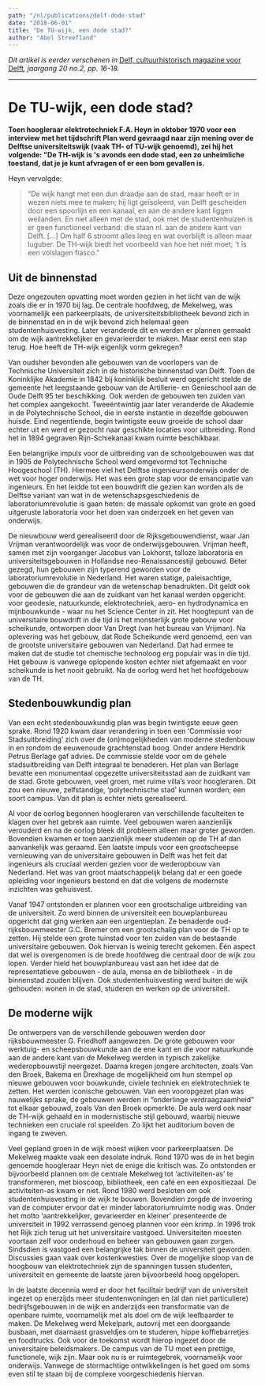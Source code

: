 ```yaml
---
path: "/nl/publications/delf-dode-stad"
date: "2018-06-01"
title: "De TU-wijk, een dode stad?"
author: "Abel Streefland"
---
```


*Dit artikel is eerder verschenen in* [Delf, cultuurhistorisch magazine voor Delft](https://virtumedia.nl/magazine/delf)*, jaargang 20 no.2, pp. 16-18.*

--- 

# De TU-wijk, een dode stad?

**Toen hoogleraar elektrotechniek F.A. Heyn in oktober 1970 voor een interview met het tijdschrift Plan werd gevraagd naar zijn mening over de Delftse universiteitswijk (vaak TH- of TU-wijk genoemd), zei hij het volgende: "De TH-wijk is 's avonds een dode stad, een zo unheimliche toestand, dat je je kunt afvragen of er een bom gevallen is.**

Heyn vervolgde:

> “De wijk hangt met een dun draadje aan de stad, maar heeft er in wezen niets mee te maken; hij ligt geïsoleerd, van Delft gescheiden door een spoorlijn en een kanaal, en aan de andere kant liggen weilanden. En niet alleen met de stad, ook met de studentenhuizen is er geen functioneel verband: die staan nl. aan de andere kant van Delft. […] Om half 6 stroomt alles leeg en wat overblijft is alleen maar luguber. De TH-wijk biedt het voorbeeld van hoe het niét moet; 't is een volslagen fiasco."

## Uit de binnenstad
Deze ongezouten opvatting moet worden gezien in het licht van de wijk zoals die er in 1970 bij lag. De centrale hoofdweg, de Mekelweg, was voornamelijk een parkeerplaats, de universiteitsbibliotheek bevond zich in de binnenstad en in de wijk bevond zich helemaal geen studentenhuisvesting. Later veranderde dit en werden er plannen gemaakt om de wijk aantrekkelijker en gevarieerder te maken. Maar eerst een stap terug. Hoe heeft de TH-wijk eigenlijk vorm gekregen? 

Van oudsher bevonden alle gebouwen van de voorlopers van de Technische Universiteit zich in de historische binnenstad van Delft. Toen de Koninklijke Akademie in 1842 bij koninklijk besluit werd opgericht stelde de gemeente het leegstaande gebouw van de Artillerie- en Genieschool aan de Oude Delft 95 ter beschikking. Ook werden de gebouwen ten zuiden van het complex aangekocht. Tweeëntwintig jaar later veranderde de Akademie in de Polytechnische School, die in eerste instantie in dezelfde gebouwen huisde. Eind negentiende, begin twintigste eeuw groeide de school daar echter uit en werd er gezocht naar geschikte locaties voor uitbreiding. Rond het in 1894 gegraven Rijn-Schiekanaal kwam ruimte beschikbaar.  

Een belangrijke impuls voor de uitbreiding van de schoolgebouwen was dat in 1905 de Polytechnische School werd omgevormd tot Technische Hoogeschool (TH). Hiermee viel het Delftse ingenieursonderwijs onder de wet voor hoger onderwijs. Het was een grote stap voor de emancipatie van ingenieurs. En het leidde tot een bouwdrift die gezien kan worden als de Delftse variant van wat in de wetenschapsgeschiedenis de laboratoriumrevolutie is gaan heten: de massale opkomst van grote en goed uitgeruste laboratoria voor het doen van onderzoek en het geven van onderwijs.

De nieuwbouw werd gerealiseerd door de Rijksgebouwendienst, waar Jan Vrijman verantwoordelijk was voor de onderwijsgebouwen. Vrijman heeft, samen met zijn voorganger Jacobus van Lokhorst, talloze laboratoria en universiteitsgebouwen in Hollandse neo-Renaissancestijl gebouwd. Beter gezegd, hun gebouwen zijn typerend geworden voor de laboratoriumrevolutie in Nederland. Het waren statige, paleisachtige, gebouwen die de grandeur van de wetenschap benadrukten. Dit geldt ook voor de gebouwen die aan de zuidkant van het kanaal werden opgericht: voor geodesie, natuurkunde, elektrotechniek, aero- en hydrodynamica en mijnbouwkunde - waar nu het Science Center in zit.  Het hoogtepunt van de universitaire bouwdrift in die tijd is het monsterlijk grote gebouw voor scheikunde, ontworpen door Van Dregt (van het bureau van Vrijman). Na oplevering was het gebouw, dat Rode Scheikunde werd genoemd, een van de grootste universitaire gebouwen van Nederland. Dat had ermee te maken dat de studie tot chemische technoloog erg populair was in die tijd. Het gebouw is vanwege oplopende kosten echter niet afgemaakt en voor scheikunde is het nooit gebruikt. Na de oorlog werd het het hoofdgebouw van de TH.

## Stedenbouwkundig plan
Van een echt stedenbouwkundig plan was begin twintigste eeuw geen sprake. Rond 1920 kwam daar verandering in toen een ‘Commissie voor Stadsuitbreiding’ zich over de (on)mogelijkheden van moderne stedenbouw in en rondom de eeuwenoude grachtenstad boog. Onder andere Hendrik Petrus Berlage gaf advies. De commissie stelde voor om de gehele stadsuitbreiding van Delft integraal te benaderen. Het plan van Berlage bevatte een monumentaal opgezette universiteitsstad aan de zuidkant van de stad. Grote gebouwen, veel groen, met ruime villa’s voor hoogleraren. Dit zou een nieuwe, zelfstandige, ‘polytechnische stad’ kunnen worden; een soort campus. Van dit plan is echter niets gerealiseerd.

Al voor de oorlog begonnen hoogleraren van verschillende faculteiten te klagen over het gebrek aan ruimte. Veel gebouwen waren aanzienlijk verouderd en na de oorlog bleek dit probleem alleen maar groter geworden. Bovendien kwamen er toen aanzienlijk meer studenten op de TH af dan aanvankelijk was geraamd. Een laatste impuls voor een grootscheepse vernieuwing van de universitaire gebouwen in Delft was het feit dat ingenieurs als cruciaal werden gezien voor de wederopbouw van Nederland. Het was van groot maatschappelijk belang dat er een goede opleiding voor ingenieurs bestond en dat die volgens de modernste inzichten was gehuisvest. 

Vanaf 1947 ontstonden er plannen voor een grootschalige uitbreiding van de universiteit. Zo werd binnen de universiteit een bouwplanbureau opgericht dat ging werken aan een urgentieplan. Ze benaderde oud-rijksbouwmeester G.C. Bremer om een grootschalig plan voor de TH op te zetten. Hij stelde een grote tuinstad voor ten zuiden van de bestaande universitaire gebouwen. Ook hiervan is weinig terecht gekomen. Één aspect dat wel is overgenomen is de brede hoofdweg die centraal door de wijk zou lopen. Verder hield het bouwplanbureau vast aan het idee dat de representatieve gebouwen - de aula, mensa en de bibliotheek - in de binnenstad zouden blijven. Ook studentenhuisvesting werd buiten de wijk gehouden: wonen in de stad, studeren en werken op de universiteit.

## De moderne wijk
De ontwerpers van de verschillende gebouwen werden door rijksbouwmeester G. Friedhoff aangewezen. De grote gebouwen voor werktuig- en scheepsbouwkunde aan de ene kant en die voor natuurkunde aan de andere kant van de Mekelweg werden in typisch zakelijke wederopbouwstijl neergezet. Daarna kregen jongere architecten, zoals Van den Broek, Bakema en Drexhage de mogelijkheid om hun stempel op nieuwe gebouwen voor bouwkunde, civiele techniek en elektrotechniek te zetten. Het werden iconische gebouwen. Van een vooropgezet plan was nauwelijks sprake, de gebouwen werden in “onderlinge verdraagzaamheid” tot elkaar gebouwd, zoals Van den Broek opmerkte. De aula werd ook naar de TH-wijk gehaald en in modernistische stijl gebouwd, waarbij nieuwe technieken een cruciale rol speelden. Zo lijkt het auditorium boven de ingang te zweven.

Veel gepland groen in de wijk moest wijken voor parkeerplaatsen. De Mekelweg maakte vaak een desolate indruk. Rond 1970 was de in het begin genoemde hoogleraar Heyn niet de enige die kritisch was. Zo ontstonden er bijvoorbeeld plannen om de centrale Mekelweg tot ‘activiteiten-as’ te transformeren, met bioscoop, bibliotheek, een café en een expositiezaal. De activiteiten-as kwam er niet. Rond 1980 werd besloten om ook studentenhuisvesting in de wijk te bouwen. Bovendien zorgde de invoering van de computer ervoor dat er minder laboratoriumruimte nodig was. Onder het motto ‘aantrekkelijker, gevarieerder en kleiner’ presenteerde de universiteit in 1992 verrassend genoeg plannen voor een krimp. In 1996 trok het Rijk zich terug uit het universitaire vastgoed. Universiteiten moesten voortaan zelf voor onderhoud en beheer van gebouwen gaan zorgen. Sindsdien is vastgoed een belangrijke tak binnen de universiteit geworden. Discussies gaan vaak over kostenkwesties. Over de mogelijke sloop van de hoogbouw van elektrotechniek zijn de spanningen tussen studenten, universiteit en gemeente de laatste jaren bijvoorbeeld hoog opgelopen.

In de laatste decennia werd er door het facilitair bedrijf van de universiteit ingezet op enerzijds meer studentenwoningen en (al dan niet particuliere) bedrijfsgebouwen in de wijk en anderzijds een transformatie van de openbare ruimte, voornamelijk met als doel om de wijk leefbaarder te maken. De Mekelweg werd Mekelpark, autovrij met een doorgaande busbaan, met daarnaast grasveldjes om te studeren, hippe koffiebarretjes en foodtrucks. Ook voor de toekomst wordt hierop ingezet door de universitaire beleidsmakers. De campus van de TU moet een prettige, functionele, wijk zijn. Maar ook nu is er ruimtegebrek, voornamelijk voor onderwijs. Vanwege de stormachtige ontwikkelingen is het goed om soms even stil te staan bij de complexe voorgeschiedenis hiervan.
